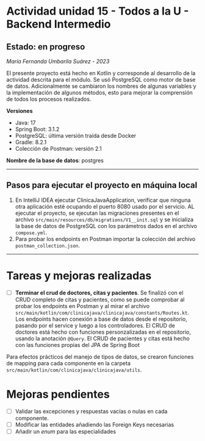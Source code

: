 # Actividad unidad 15 - Todos a la U - Backend Intermedio

## Estado: en progreso

*María Fernanda Umbarila Suárez - 2023*

El presente proyecto está hecho en Kotlin y corresponde al desarrollo de la actividad descrita para el módulo. Se usó PostgreSQL como motor de base de datos. Adicionalmente se cambiaron los nombres de algunas variables y la implementación de algunos métodos, esto para mejorar la comprensión de todos los procesos realizados.

**Versiones**

+ Java: 17
+ Spring Boot: 3.1.2
+ PostgreSQL: última versión traída desde Docker
+ Gradle: 8.2.1
+ Colección de Postman: versión 2.1

**Nombre de la base de datos**: postgres

---

## Pasos para ejecutar el proyecto en máquina local

1. En IntelliJ IDEA ejecutar ClinicaJavaApplication, verificar que ninguna otra aplicación esté ocupando el puerto 8080 usado por el servicio. AL ejecutar el proyecto, se ejecutan las migraciones presentes en el archivo `src/main/resources/db/migrations/V1__init.sql` y se inicializa la base de datos de PostgreSQL con los parámetros dados en el archivo `compose.yml`.
2. Para probar los endpoints en Postman importar la colección del archivo `postman_collection.json`.

---

# Tareas y mejoras realizadas

- [ ] **Terminar el crud de doctores, citas y pacientes**. Se finalizó con el CRUD completo de citas y pacientes, como se puede comprobar al probar los endpoints en Postman y al mirar el archivo `src/main/kotlin/com/clinicajava/clinicajava/constants/Routes.kt`. Los endpoints hacen conexión a base de datos desde el repositorio, pasando por el service y luego a los controladores. El CRUD de doctores está hecho con funciones personzalizadas en el repositorio, usando la anotación `@Query`. El CRUD de pacientes y citas está hecho con las funciones propias del JPA de Spring Boot

Para efectos prácticos del manejo de tipos de datos, se crearon funciones de mapping para cada componente en la carpeta `src/main/kotlin/com/clinicajava/clinicajava/utils`.

# Mejoras pendientes

- [ ] Validar las excepciones y respuestas vacías o nulas en cada componente.
- [ ] Modificar las entidades añadiendo las Foreign Keys necesarias
- [ ] Añadir un *enum* para las especialidades